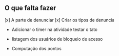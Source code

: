 ## O que falta fazer

[x] A parte de denunciar
  [x] Criar os tipos de denuncia

- Adicionar o timer na atividade testar o tato

- listagem dos usuários de bloqueio de acesso

- Computação dos pontos


